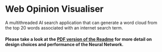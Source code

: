 # Web Opinion Visualiser

A multithreaded AI search application that can generate a word cloud from the top 20 words associated with an internet search term.

#### Please take a look at the [PDF version of the Readme](https://github.com/SerjiVutinss/WordCloud-Tomcat-Webapp/blob/master/README.pdf) for more detail on design choices and performance of the Neural Network.
